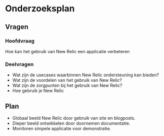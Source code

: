 # Onderzoeksplan

## Vragen

### Hoofdvraag

Hoe kan het gebruik van New Relic een applicatie verbeteren

### Deelvragen

- Wat zijn de usecases waarbinnen New Relic ondersteuning kan bieden?
- Wat zijn de voordelen van het gebruik van New Relic?
- Wat zijn de zorgpunten bij het gebruik van New Relic?
- Hoe gebruik je New Relic

## Plan

- Globaal beeld New Relic door gebruik van site en blogposts.
- Dieper beeld ontwikkelen door doornemen documentatie.
- Monitoren simpele applicatie voor demonstratie.
